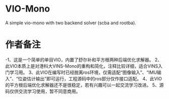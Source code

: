 # VIO-Mono
A simple vio-mono with two backend solver (scba and rootba).

# 作者备注
-1、这是一个简单的单目VIO，内置了舒尔补和平方根两种后端优化求解器。
2、此VIO本质上是对港科大VINS-Mono的重构和简化，注释比较详细，适合VINS入门学习用。
3、此VIO在编写时已经脱离ros环境，仅需适配“图像输入”、“IMU输入”、“位姿估计输出”即可运行，工程源码中的ros部分仅作接口适配。
4、此VIO的平方根后端优化求解器还不是很稳定，若有兴趣可以一起交流学习改进。
5、源码仅供交流学习使用，暂不同意商用。
